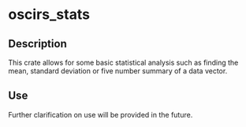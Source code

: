 # oscirs_stats

## Description

This crate allows for some basic statistical analysis such as finding the mean, standard deviation or five number summary of a data vector.

## Use

Further clarification on use will be provided in the future.